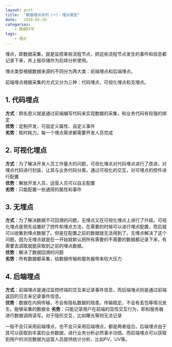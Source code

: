 ```yaml
---
layout: post
title:  "数据埋点系列（一）：埋点类型"
date:   2020-05-26
categories:
    - 数据科学
tags:
    - 埋点
---
```


埋点，即数据采集，就是监控某些流程节点，把这些流程节点发生的事件和信息都记录下来，并上报存储作为后续分析使用。  

埋点类型根据数据来源的不同分为两大类：前端埋点和后端埋点。  

前端埋点根据采集的方式又分为三种：代码埋点、可视化埋点和无埋点。  

## 1. 代码埋点  

__方式__：顾名思义就是通过前端编写代码来实现数据的采集，和业务代码有较强的绑定  
__优势__：定制开发，可自定义属性、自定义事件  
__劣势__：耗时耗力，每一个埋点需求都需要开发人员完成  

## 2. 可视化埋点

__方式__：为了解决开发人员工作量大的问题，可视化埋点对代码埋点进行了改进，对埋点代码进行封装，让其与业务代码分离。通过可视化的交互，对可埋点的控件进行配置  
__优势__：解放开发人员，运营人员可以自主配置  
__劣势__：只能配置一些通用的属性和事件  

## 3. 无埋点

__方式__：为了解决数据不可回溯的问题，无埋点又在可视化埋点上进行了升级。可视化埋点是预先设置好了控件和埋点方法，在需要的时候可以进行埋点配置，而后就可以收集到埋点数据了。但是在配置之前的数据就无法得到了。无埋点解决了这个问题，因为无埋点就是在一开始就默认把所有需要的不需要的数据都记录下来，有需要去调取就能获取到之前的埋点数据。  
__优势__：解决了数据回溯的问题   
__劣势__：所有数据都采集，给数据传输和服务器带来较大压力  

## 4. 后端埋点

__方式__：前端埋点是通过监控终端的交互来记录事件信息，而后端埋点则是通过前端返回的日志来记录事件信息。  
__优势__：数据在内网传输，不会有隐私数据的隐患。传输稳定，不会有丢包等情况发生。能够采集的数据全
__劣势__：只能记录用户在前端的显性交互行为，即和服务器进行数据调用读写。对于隐形交互，比如曝光等则无法记录  

一般不会只采用前端埋点，也不会只采用后端埋点，都是两者组合。后端埋点由于其可以获取到丰富的业务数据，进行业务分析必然事半功倍。而前端埋点可以获取到用户的浏览数据为运营人员提供统计分析，比如PV，UV等。

